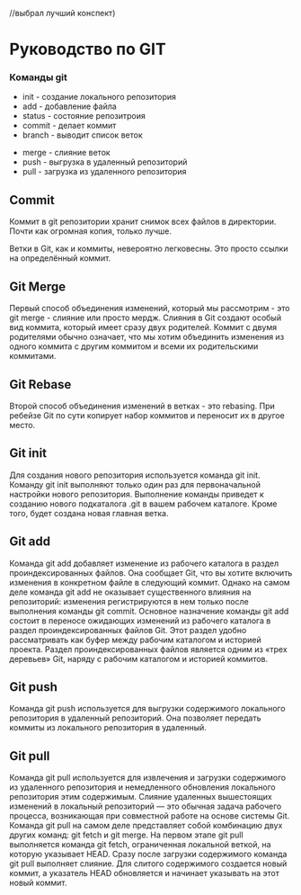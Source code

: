 //выбрал лучший конспект)

# Руководство по GIT

### Команды git

* init - создание локального репозитория
* add - добавление файла
* status - состояние репозитроия
* commit - делает коммит
* branch - выводит список веток
+ merge - слияние веток
+ push - выгрузка в удаленный репозиторий
+ pull - загрузка из удаленного репозитория

## Commit
Коммит в git репозитории хранит снимок всех файлов в директории. Почти как огромная копия, только лучше.

Ветки в Git, как и коммиты, невероятно легковесны. Это просто ссылки на определённый коммит.

## Git Merge
Первый способ объединения изменений, который мы рассмотрим - это git merge - слияние или просто мердж. Слияния в Git создают особый вид коммита, который имеет сразу двух родителей. Коммит с двумя родителями обычно означает, что мы хотим объединить изменения из одного коммита с другим коммитом и всеми их родительскими коммитами.

## Git Rebase
Второй способ объединения изменений в ветках - это rebasing. При ребейзе Git по сути копирует набор коммитов и переносит их в другое место.

## Git init
Для создания нового репозитория используется команда git init. Команду git init выполняют только один раз для первоначальной настройки нового репозитория. Выполнение команды приведет к созданию нового подкаталога .git в вашем рабочем каталоге. Кроме того, будет создана новая главная ветка.

## Git add
Команда git add добавляет изменение из рабочего каталога в раздел проиндексированных файлов. Она сообщает Git, что вы хотите включить изменения в конкретном файле в следующий коммит. Однако на самом деле команда git add не оказывает существенного влияния на репозиторий: изменения регистрируются в нем только после выполнения команды git commit.
Основное назначение команды git add состоит в переносе ожидающих изменений из рабочего каталога в раздел проиндексированных файлов Git.
Этот раздел удобно рассматривать как буфер между рабочим каталогом и историей проекта. Раздел проиндексированных файлов является одним из «трех деревьев» Git, наряду с рабочим каталогом и историей коммитов.

## Git push
Команда git push используется для выгрузки содержимого локального репозитория в удаленный репозиторий. Она позволяет передать коммиты из локального репозитория в удаленный.

## Git pull
Команда git pull используется для извлечения и загрузки содержимого из удаленного репозитория и немедленного обновления локального репозитория этим содержимым. Слияние удаленных вышестоящих изменений в локальный репозиторий — это обычная задача рабочего процесса, возникающая при совместной работе на основе системы Git. Команда git pull на самом деле представляет собой комбинацию двух других команд: git fetch и git merge. На первом этапе git pull выполняется команда git fetch, ограниченная локальной веткой, на которую указывает HEAD. Сразу после загрузки содержимого команда git pull выполняет слияние. Для слитого содержимого создается новый коммит, а указатель HEAD обновляется и начинает указывать на этот новый коммит.